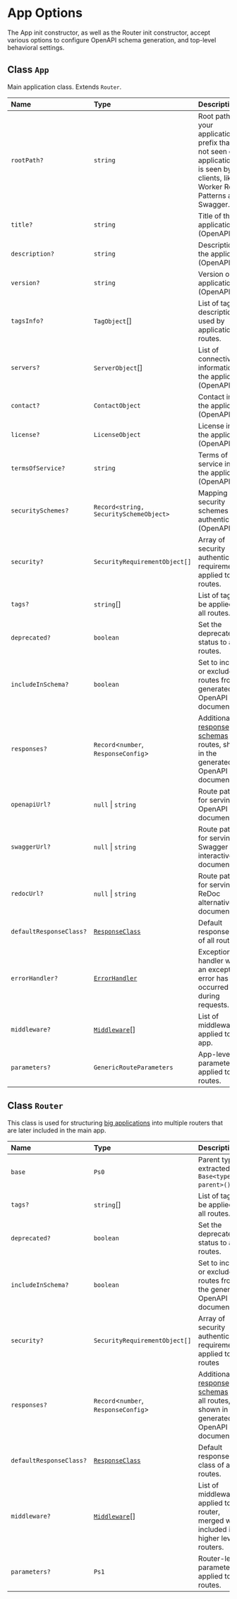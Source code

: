 # App Options

The App init constructor, as well as the Router init constructor, accept various options to configure OpenAPI schema generation, and top-level behavioral settings.

## Class `App`

Main application class. Extends `Router`.

| Name | Type | Description | Default |
| :------ | :------ | :------ | :------ |
| `rootPath?` | `string` | Root path of your application, a prefix that is not seen on the application but is seen by clients, like Worker Route Patterns and Swagger. | `"/"` |
| `title?` | `string` | Title of the application (OpenAPI). | `"Cerces API"` |
| `description?` | `string` | Description of the application (OpenAPI). | `""` |
| `version?` | `string` | Version of the application (OpenAPI). | `"0.1.0"` |
| `tagsInfo?` | `TagObject`[] | List of tag descriptions used by application routes. | `[]` |
| `servers?` | `ServerObject`[] | List of connectivity information of the application (OpenAPI). | `[{ url: this.rootPath }]` |
| `contact?` | `ContactObject` | Contact info of the application (OpenAPI). | `undefined` |
| `license?` | `LicenseObject` | License info of the application (OpenAPI). | `undefined` |
| `termsOfService?` | `string` | Terms of service info of the application (OpenAPI). | `undefined` |
| `securitySchemes?` | `Record<string, SecuritySchemeObject>` | Mapping of security schemes and authentication (OpenAPI). | `undefined` |
| `security?` | `SecurityRequirementObject[]` | Array of security authentication requirements applied to all routes. | `[{ [key]: [] }]` per `keyof securitySchemes` |
| `tags?` | `string`[] | List of tags to be applied to all routes. | `[]` |
| `deprecated?` | `boolean` | Set the deprecated status to all routes. | `false` |
| `includeInSchema?` | `boolean` | Set to include or exclude all routes from the generated OpenAPI document. | `true` |
| `responses?` | `Record`\<`number`, `ResponseConfig`\> | Additional [response schemas](./responses.md#openapi-schemas) to all routes, shown in the generated OpenAPI document. | `{ 422: ... }` |
| `openapiUrl?` | ``null`` \| `string` | Route path URL for serving the OpenAPI JSON document. | `"/openapi.json"` |
| `swaggerUrl?` | ``null`` \| `string` | Route path URL for serving the Swagger interactive documentation. | `"/docs"` |
| `redocUrl?` | ``null`` \| `string` | Route path URL for serving the ReDoc alternative documentation. | `"/redoc"` |
| `defaultResponseClass?` | [`ResponseClass`](/reference/types/type-aliases/ResponseClass.md) | Default response class of all routes. | `JSONResponse` |
| `errorHandler?` | [`ErrorHandler`](/reference/types/type-aliases/ErrorHandler.md) | Exception handler when an exception or error has occurred during requests. | `baseExceptionHandler` |
| `middleware?` | [`Middleware`](/reference/core/classes/Middleware.md)[] | List of middleware applied to this app. | `[]` |
| `parameters?` | `GenericRouteParameters` | App-level parameters applied to all routes. | `{}` |

## Class `Router`

This class is used for structuring [big applications](./bigger-apps.md) into multiple routers that are later included in the main app.

| Name | Type | Description | Default |
| :------ | :------ | :------ | :------ |
| `base` | `Ps0` | Parent types extracted by `Base<typeof parent>()`. | - |
| `tags?` | `string`[] | List of tags to be applied to all routes. | `[]` |
| `deprecated?` | `boolean` | Set the deprecated status to all routes. | `false` |
| `includeInSchema?` | `boolean` | Set to include or exclude all routes from the generated OpenAPI document. | `true` |
| `security?` | `SecurityRequirementObject[]` | Array of security authentication requirements applied to all routes | `undefined` |
| `responses?` | `Record`\<`number`, `ResponseConfig`\> | Additional [response schemas](./responses.md#openapi-schemas) to all routes, shown in the generated OpenAPI document. | `{ 422: ... }` |
| `defaultResponseClass?` | [`ResponseClass`](/reference/types/type-aliases/ResponseClass.md) | Default response class of all routes. | `JSONResponse` |
| `middleware?` | [`Middleware`](/reference/core/classes/Middleware.md)[] | List of middleware applied to this router, merged when included in higher level routers. | `[]` |
| `parameters?` | `Ps1` | Router-level parameters applied to all routes. | `{}` |
